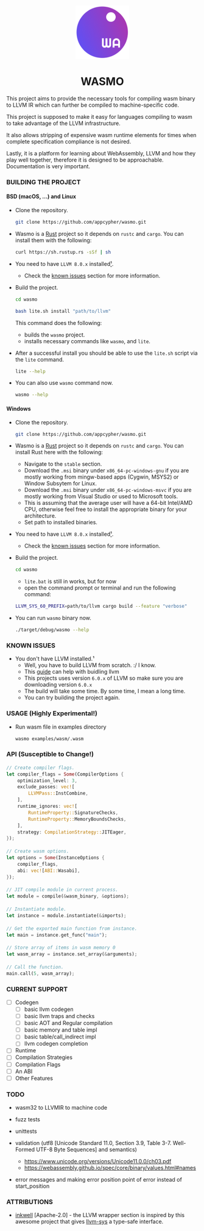 <div align="center">
    <a href="#" target="_blank">
        <img src="media/wasmo.png" alt="Wasabi Logo" width="140" height="140"></img>
    </a>
</div>


<h1 align="center">WASMO</h1>


This project aims to provide the necessary tools for compiling wasm binary to LLVM IR which can further be compiled to machine-specific code.

This project is supposed to make it easy for languages compiling to wasm to take advantage of the LLVM infrastructure.

It also allows stripping of expensive wasm runtime elements for times when complete specification compliance is not desired.

Lastly, it is a platform for learning about WebAssembly, LLVM and how they play well together, therefore it is designed to be approachable. Documentation is very important.

### BUILDING THE PROJECT

#### BSD (macOS, ...) and Linux
- Clone the repository.

    ```bash
    git clone https://github.com/appcypher/wasmo.git
    ```

- Wasmo is a [Rust](https://www.rust-lang.org) project so it depends on `rustc` and `cargo`. You can install them with the following:

    ```bash
    curl https://sh.rustup.rs -sSf | sh
    ```

- You need to have `LLVM 8.0.x` installed[¹](#llvm).
    - Check the [known issues](#KNOWN_ISSUE) section for more information.

- Build the project.

    ```bash
    cd wasmo
    ```

    ```bash
    bash lite.sh install "path/to/llvm"
    ```

    This command does the following:
    - builds the `wasmo` project.
    - installs necessary commands like `wasmo`, and `lite`.

- After a successful install you should be able to use the `lite.sh` script via the `lite` command.

    ```bash
    lite --help
    ```

- You can also use `wasmo` command now.

    ```bash
    wasmo --help
    ```

#### Windows
- Clone the repository.

    ```bash
    git clone https://github.com/appcypher/wasmo.git
    ```

- Wasmo is a [Rust](https://www.rust-lang.org) project so it depends on `rustc` and `cargo`. You can install Rust here with the following:
    - Navigate to the `stable` section.
    - Download the `.msi` binary under `x86_64-pc-windows-gnu` if you are mostly working from mingw-based apps (Cygwin, MSYS2) or Window Subsytem for Linux.
    - Download the `.msi` binary under `x86_64-pc-windows-msvc` if you are mostly working from Visual Studio or used to Microsoft tools.
    - This is assuming that the average user will have a 64-bit Intel/AMD CPU, otherwise feel free to install the appropriate binary for your architecture.
    - Set path to installed binaries.

- You need to have `LLVM 8.0.x` installed[¹](#llvm).
    - Check the [known issues](#KNOWN_ISSUE) section for more information.

- Build the project.

    ```bash
    cd wasmo
    ```

    - `lite.bat` is still in works, but for now
    - open the command prompt or terminal and run the following command:

    ```bash
    LLVM_SYS_60_PREFIX=path/to/llvm cargo build --feature "verbose"
    ```

- You can run `wasmo` binary now.

    ```bash
    ./target/debug/wasmo --help
    ```


### KNOWN ISSUES<a name="known_issues"></a>
- You don't have LLVM installed.¹<a name="llvm"></a>
    - Well, you have to build LLVM from scratch. :/ I know.
    - This [guide](https://github.com/appcypher/llvm-adventure) can help with buidling llvm
    - This projects uses version `6.0.x` of LLVM so make sure you are downloading version `6.0.x`
    - The build will take some time. By some time, I mean a long time.
    - You can try building the project again.

### USAGE (Highly Experimental!)
- Run wasm file in examples directory
    ```bash
    wasmo examples/wasm/.wasm
    ```

### API (Susceptible to Change!)
```rust
// Create compiler flags.
let compiler_flags = Some(CompilerOptions {
    optimization_level: 3,
    exclude_passes: vec![
        LLVMPass::InstCombine,
    ],
    runtime_ignores: vec![
        RuntimeProperty::SignatureChecks,
        RuntimeProperty::MemoryBoundsChecks,
    ],
    strategy: CompilationStrategy::JITEager,
});

// Create wasm options.
let options = Some(InstanceOptions {
    compiler_flags,
    abi: vec![ABI::Wasabi],
});

// JIT compile module in current process.
let module = compile(&wasm_binary, &options);

// Instantiate module.
let instance = module.instantiate(&imports);

// Get the exported main function from instance.
let main = instance.get_func("main");

// Store array of items in wasm memory 0
let wasm_array = instance.set_array(&arguments);

// Call the function.
main.call(5, wasm_array);
```

### CURRENT SUPPORT
- [ ] Codegen
    - [ ] basic llvm codegen
    - [ ] basic llvm traps and checks
    - [ ] basic AOT and Regular compilation
    - [ ] basic memory and table impl
    - [ ] basic table/call_indirect impl
    - [ ] llvm codegen completion
- [ ] Runtime
- [ ] Compilation Strategies
- [ ] Compilation Flags
- [ ] An ABI
- [ ] Other Features

### TODO
- wasm32 to LLVMIR to machine code
- fuzz tests
- unittests
- validation (utf8 [Unicode Standard 11.0, Section 3.9, Table 3-7. Well-Formed UTF-8 Byte Sequences] and semantics)

    - https://www.unicode.org/versions/Unicode11.0.0/ch03.pdf
    - https://webassembly.github.io/spec/core/binary/values.html#names

- error messages and making error position point of error instead of start_position

###

### ATTRIBUTIONS
- [inkwell](https://github.com/TheDan64/inkwell) [Apache-2.0] - the LLVM wrapper section is inspired by this awesome project that gives [llvm-sys](https://bitbucket.org/tari/llvm-sys.rs) a type-safe interface.
